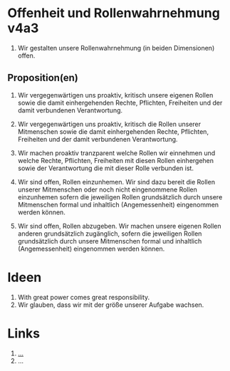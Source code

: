 <!---
   NAME - The NAME of this project is:
ethos

  FILE - The FILENAME of the current file is:
/v4a3.md

  CREATION - This project was CREATED on:
2017-01-28-16:15:00 UTC

  MODIFICATION - This project was last MODIFIED on:
2017-01-28-16:15:00 UTC

  VERSION - The current VERSION of this project is:
<git-commit-hash>-2017-01-28-16:15:00 UTC

  CREATOR(S) - This project was CREATED by:
Michael Czechowski, Martin Maga

  CONTACT - You can CONTACT the creator(s) or developer(s) of this project at:
E-Mail: mail@martinmaga.de

  COPYRIGHT - The COPYRIGHT holder of this project is:
COPYRIGHT (c) 2016 Martin Maga

  LICENSE - This project is LICENSED under the following license:
Martin Maga 2016 CC BY-SA 4.0 https://creativecommons.org

  SUBFILE – This is a SUBFILE! For more INFORMATION on this project go to:
/README.md
--->

# Offenheit und Rollenwahrnehmung v4a3
1. Wir gestalten unsere Rollenwahrnehmung (in beiden Dimensionen) offen.

## Proposition(en)
1. Wir vergegenwärtigen uns proaktiv, kritisch unsere eigenen Rollen sowie die damit einhergehenden Rechte, Pflichten, Freiheiten und der damit verbundenen Verantwortung.

2. Wir vergegenwärtigen uns proaktiv, kritisch die Rollen unserer Mitmenschen sowie die damit einhergehenden Rechte, Pflichten, Freiheiten und der damit verbundenen Verantwortung.

3. Wir machen proaktiv tranzparent welche Rollen wir einnehmen und welche Rechte, Pflichten, Freiheiten mit diesen Rollen einhergehen sowie der Verantwortung die mit dieser Rolle verbunden  ist.

4. Wir sind offen, Rollen einzunhemen.
Wir sind dazu bereit die Rollen unserer Mitmenschen oder noch nicht eingenommene Rollen einzunhemen sofern die jeweiligen Rollen grundsätzlich durch unsere Mitmenschen formal und inhaltlich (Angemessenheit) eingenommen werden können.

5. Wir sind offen, Rollen abzugeben.
Wir machen unsere eigenen Rollen anderen grundsätzlich zugänglich, sofern die jeweiligen Rollen grundsätzlich durch unsere Mitmenschen formal und inhaltlich (Angemessenheit) eingenommen werden können.

# Ideen
1. With great power comes great responsibility.
2. Wir glauben, dass wir mit der größe unserer Aufgabe wachsen.

# Links
  1. […](…)
  2. …
